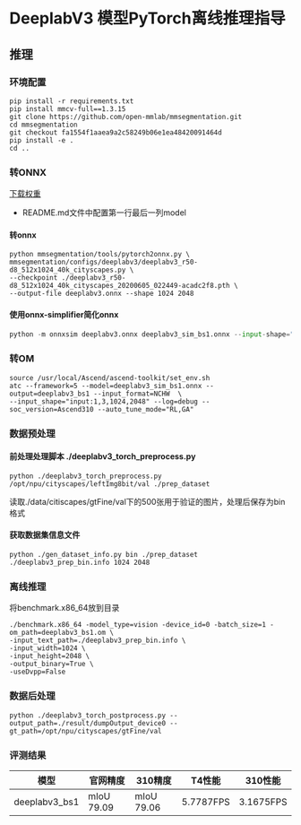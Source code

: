 # DeeplabV3 模型PyTorch离线推理指导
## 推理
### 环境配置
```shell
pip install -r requirements.txt
pip install mmcv-full==1.3.15
git clone https://github.com/open-mmlab/mmsegmentation.git
cd mmsegmentation
git checkout fa1554f1aaea9a2c58249b06e1ea48420091464d
pip install -e .
cd ..
```


### 转ONNX
[下载权重](https://github.com/open-mmlab/mmsegmentation/tree/master/configs/deeplabv3)

* README.md文件中配置第一行最后一列model

#### 转onnx

```shell
python mmsegmentation/tools/pytorch2onnx.py \
mmsegmentation/configs/deeplabv3/deeplabv3_r50-d8_512x1024_40k_cityscapes.py \
--checkpoint ./deeplabv3_r50-d8_512x1024_40k_cityscapes_20200605_022449-acadc2f8.pth \
--output-file deeplabv3.onnx --shape 1024 2048
```

#### 使用onnx-simplifier简化onnx

```python
python -m onnxsim deeplabv3.onnx deeplabv3_sim_bs1.onnx --input-shape="1,3,1024,2048" --dynamic-input-shape
```

### 转OM

```shell
source /usr/local/Ascend/ascend-toolkit/set_env.sh
atc --framework=5 --model=deeplabv3_sim_bs1.onnx --output=deeplabv3_bs1 --input_format=NCHW  \
--input_shape="input:1,3,1024,2048" --log=debug --soc_version=Ascend310 --auto_tune_mode="RL,GA"
```


### 数据预处理
#### 前处理处理脚本 ./deeplabv3_torch_preprocess.py

```shell
python ./deeplabv3_torch_preprocess.py /opt/npu/cityscapes/leftImg8bit/val ./prep_dataset
```
读取./data/citiscapes/gtFine/val下的500张用于验证的图片，处理后保存为bin格式


#### 获取数据集信息文件

```shell
python ./gen_dataset_info.py bin ./prep_dataset ./deeplabv3_prep_bin.info 1024 2048
```

### 离线推理

将benchmark.x86_64放到目录

```shell
./benchmark.x86_64 -model_type=vision -device_id=0 -batch_size=1 -om_path=deeplabv3_bs1.om \ 
-input_text_path=./deeplabv3_prep_bin.info \
-input_width=1024 \
-input_height=2048 \
-output_binary=True \
-useDvpp=False
```

### 数据后处理

```shell
python ./deeplabv3_torch_postprocess.py --output_path=./result/dumpOutput_device0 --gt_path=/opt/npu/cityscapes/gtFine/val
```


### 评测结果

| 模型        | 官网精度                | 310精度      | T4性能     | 310性能   |
| ---------- | --------------------- | -------------| --------- | --------- |
| deeplabv3_bs1 |  mIoU 79.09        | mIoU 79.06   | 5.7787FPS | 3.1675FPS |